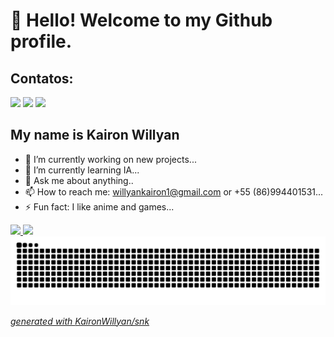 # 👋 Hello! Welcome to my Github profile.
## Contatos:

<div>
<a href="https://instagram.com/kairon_willyan" target="_blank"><img loading="lazy" src="https://img.shields.io/badge/-Instagram-%23E4405F?style=for-the-badge&logo=instagram&logoColor=white" target="_blank"></a>
<a href = "mailto:willyankairon1@gmail.com"><img loading="lazy" src="https://img.shields.io/badge/Gmail-D14836?style=for-the-badge&logo=gmail&logoColor=white" target="_blank"></a>
<a href="https://www.linkedin.com/in/kairon-willyan-ribeiro-de-melo-91886a1b2" target="_blank"><img loading="lazy" src="https://img.shields.io/badge/-LinkedIn-%230077B5?style=for-the-badge&logo=linkedin&logoColor=white" target="_blank"></a>   
</div>

## My name is Kairon Willyan

- 🔭 I’m currently working on new projects...
- 🌱 I’m currently learning IA...
- 💬 Ask me about anything..
- 📫 How to reach me: <a>willyankairon1@gmail.com</a> or +55 (86)994401531...
- ⚡ Fun fact: I like anime and games...

<div>
<a href="https://github.com/KaironWillyan">
<img loading="lazy" height="180em" src="https://github-readme-stats-git-main-kaironwillyans-projects.vercel.app/api/top-langs/?username=KaironWillyan&layout=compact&langs_count=7&theme=dracula"/>
<img loading="lazy" height="180em" src="https://github-readme-stats-git-main-kaironwillyans-projects.vercel.app/api?username=KaironWillyan&show=prs_merged,prs_merged_percentage&include_all_commits=true&hide=issues"/>
</div>

<picture>
  <source media="(prefers-color-scheme: dark)" srcset="https://raw.githubusercontent.com/KaironWillyan/KaironWillyan/output/github-contribution-grid-snake-dark.svg">
  <source media="(prefers-color-scheme: light)" srcset="https://raw.githubusercontent.com/KaironWillyan/KaironWillyan/output/github-contribution-grid-snake.svg">
  <img alt="github contribution grid snake animation" src="https://raw.githubusercontent.com/KaironWillyan/KaironWillyan/output/github-contribution-grid-snake.svg">
</picture>

_generated with [KaironWillyan/snk](https://github.com/KaironWillyan/KaironWillyan)_


<!--### Hi there 👋
**KaironWillyan/KaironWillyan** is a ✨ _special_ ✨ repository because its `README.md` (this file) appears on your GitHub profile.

Here are some ideas to get you started:

- 🔭 I’m currently working on ...
- 🌱 I’m currently learning ...
- 👯 I’m looking to collaborate on ...
- 🤔 I’m looking for help with ...
- 💬 Ask me about ...
- 📫 How to reach me: ...
- 😄 Pronouns: ...
- ⚡ Fun fact: ...
-->
